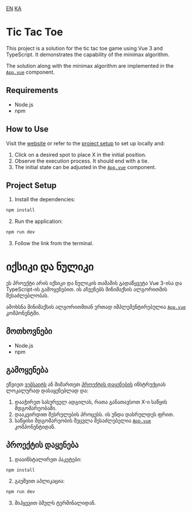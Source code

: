 [EN](#tic-tac-toe) [KA](#იქსიკი-და-ნულიკი)

# Tic Tac Toe

This project is a solution for the tic tac toe game using Vue 3 and TypeScript. It demonstrates the capability of the minimax algorithm.

The solution along with the minimax algorithm are implemented in the [`App.vue`](src/App.vue) component.

## Requirements

-   Node.js
-   npm

## How to Use

Visit the [website](https://tsitokhtsev.github.io/tic-tac-toe/) or refer to the [project setup](#project-setup) to set up locally and:

1. Click on a desired spot to place X in the initial position.
2. Observe the execution process. It should end with a tie.
3. The initial state can be adjusted in the [`App.vue`](src/App.vue) component.

## Project Setup

1. Install the dependencies:

```sh
npm install
```

2. Run the application:

```sh
npm run dev
```

3. Follow the link from the terminal.

# იქსიკი და ნულიკი

ეს პროექტი არის იქსიკი და ნულიკის თამაშის გადაწყვეტა Vue 3-ისა და TypeScript-ის გამოყენებით. ის აჩვენებს მინიმაქსის ალგორითმის შესაძლებლობას.

ამოხსნა მინიმაქსის ალგორითმთან ერთად იმპლემენტირებულია [`App.vue`](src/App.vue) კომპონენტში.

## მოთხოვნები

-   Node.js
-   npm

## გამოყენება

ეწვიეთ [ვებსაიტს](https://tsitokhtsev.github.io/tic-tac-toe/) ან მიმართეთ [პროექტის დაყენების](#პროექტის-დაყენება) ინსტრუქციას ლოკალურად დასაყენებლად და:

1. დააჭირეთ სასურველ ადგილას, რათა განათავსოთ X-ი საწყის მდგომარეობაში.
2. დააკვირდით შესრულების პროცესს. ის უნდა დასრულდეს ფრით.
3. საწყისი მდგომარეობის შეცვლა შესაძლებელია [`App.vue`](src/App.vue) კომპონენტიდან.

## პროექტის დაყენება

1. დააინსტალირეთ პაკეტები:

```sh
npm install
```

2. გაუშვით აპლიკაცია:

```sh
npm run dev
```

3. მიჰყევით ბმულს ტერმინალიდან.
